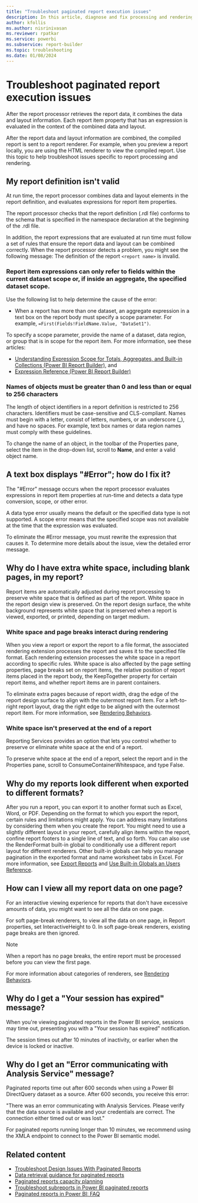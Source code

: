```yaml
---
title: "Troubleshoot paginated report execution issues"
description: In this article, diagnose and fix processing and rendering issues with paginated reports.
author: kfollis
ms.author: nisrinivasan
ms.reviewer: rpatkar
ms.service: powerbi
ms.subservice: report-builder
ms.topic: troubleshooting
ms.date: 01/08/2024
---
```

# Troubleshoot paginated report execution issues

After the report processor retrieves the report data, it combines the data and layout information. Each report item property that has an expression is evaluated in the context of the combined data and layout.

After the report data and layout information are combined, the compiled report is sent to a report renderer. For example, when you preview a report locally, you are using the HTML renderer to view the compiled report. Use this topic to help troubleshoot issues specific to report processing and rendering.

## My report definition isn't valid

At run time, the report processor combines data and layout elements in the report definition, and evaluates expressions for report item properties.   
  
The report processor checks that the report definition (.rdl file) conforms to the schema that is specified in the namespace declaration at the beginning of the .rdl file.
  
In addition, the report expressions that are evaluated at run time must follow a set of rules that ensure the report data and layout can be combined correctly. When the report processor detects a problem, you might see the following message: The definition of the report `<report name>` is invalid.  
  
### Report item expressions can only refer to fields within the current dataset scope or, if inside an aggregate, the specified dataset scope.  
  
Use the following list to help determine the cause of the error:

* When a report has more than one dataset, an aggregate expression in a text box on the report body must specify a scope parameter. For example, `=First(Fields!FieldName.Value, "DataSet1")`.  
  
To specify a scope parameter, provide the name of a dataset, data region, or group that is in scope for the report item. For more information, see these articles:

* [Understanding Expression Scope for Totals, Aggregates, and Built-in Collections (Power BI Report Builder)](./expressions/expression-scope-for-totals-aggregates-and-built-in-collections.md), and
* [Expression Reference (Power BI Report Builder)](./expressions/report-builder-expressions.md)
  
### Names of objects must be greater than 0 and less than or equal to 256 characters

The length of object identifiers in a report definition is restricted to 256 characters. Identifiers must be case-sensitive and CLS-compliant. Names must begin with a letter, consist of letters, numbers, or an underscore (_), and have no spaces. For example, text box names or data region names must comply with these guidelines.   
  
To change the name of an object, in the toolbar of the Properties pane, select the item in the drop-down list, scroll to **Name**, and enter a valid object name.   
  
## A text box displays "#Error"; how do I fix it?  

The "#Error" message occurs when the report processor evaluates expressions in report item properties at run-time and detects a data type conversion, scope, or other error.   
  
A data type error usually means the default or the specified data type is not supported. A scope error means that the specified scope was not available at the time that the expression was evaluated.   
  
To eliminate the #Error message, you must rewrite the expression that causes it. To determine more details about the issue, view the detailed error message.   

## Why do I have extra white space, including blank pages, in my report?

Report items are automatically adjusted during report processing to preserve white space that is defined as part of the report. White space in the report design view is preserved. On the report design surface, the white background represents white space that is preserved when a report is viewed, exported, or printed, depending on target medium.  
  
### White space and page breaks interact during rendering  

When you view a report or export the report to a file format, the associated rendering extension processes the report and saves it to the specified file format. Each rendering extension processes the white space in a report according to specific rules. White space is also affected by the page setting properties, page breaks set on report items, the relative position of report items placed in the report body, the KeepTogether property for certain report items, and whether report items are in parent containers.   
  
To eliminate extra pages because of report width, drag the edge of the report design surface to align with the outermost report item. For a left-to-right report layout, drag the right edge to be aligned with the outermost report item. For more information, see [Rendering Behaviors](./report-design/render-behaviors-report-builder-service.md).
  
### White space isn't preserved at the end of a report  

Reporting Services provides an option that lets you control whether to preserve or eliminate white space at the end of a report.   
  
To preserve white space at the end of a report, select the report and in the Properties pane, scroll to ConsumeContainerWhitespace, and type False.   
  
## Why do my reports look different when exported to different formats?

After you run a report, you can export it to another format such as Excel, Word, or PDF. Depending on the format to which you export the report, certain rules and limitations might apply. You can address many limitations by considering them when you create the report. You might need to use a slightly different layout in your report, carefully align items within the report, confine report footers to a single line of text, and so forth. You can also use the RenderFormat built-in global to conditionally use a different report layout for different renderers. Other built-in globals can help you manage pagination in the exported format and name worksheet tabs in Excel. For more information, see [Export Reports](./report-builder/export-reports-report-builder.md) and [Use Built-in Globals an Users Reference](./expressions/built-in-collections-built-in-globals-and-users-references-report-builder.md).  
  
## How can I view all my report data on one page?  

For an interactive viewing experience for reports that don't have excessive amounts of data, you might want to see all the data on one page.   
  
For soft page-break renderers, to view all the data on one page, in Report properties, set InteractiveHeight to 0. In soft page-break renderers, existing page breaks are then ignored.  

> [!NOTE]  
> When a report has no page breaks, the entire report must be processed before you can view the first page.   
  
For more information about categories of renderers, see [Rendering Behaviors](./report-design/render-behaviors-report-builder-service.md).

## Why do I get a "Your session has expired" message?

When you're viewing paginated reports in the Power BI service, sessions may time out, presenting you with a "Your session has expired" notification.

The session times out after 10 minutes of inactivity, or earlier when the device is locked or inactive.

## Why do I get an "Error communicating with Analysis Service" message?

Paginated reports time out after 600 seconds when using a Power BI DirectQuery dataset as a source. After 600 seconds, you receive this error: 
          
"There was an error communicating with Analysis Services. Please verify that the data source is available and your credentials are correct. The connection either timed out or was lost." 
          
For paginated reports running longer than 10 minutes, we recommend using  the XMLA endpoint to connect to the Power BI semantic model.

  

## Related content

- [Troubleshoot Design Issues With Paginated Reports](./troubleshoot-paginated-reports-design-issues.md)
- [Data retrieval guidance for paginated reports](../guidance/report-paginated-data-retrieval.md)
- [Paginated reports capacity planning](./paginated-capacity-planning.md)
- [Troubleshoot subreports in Power BI paginated reports](./subreports-troubleshoot.md)
- [Paginated reports in Power BI: FAQ](./paginated-reports-faq.yml)
